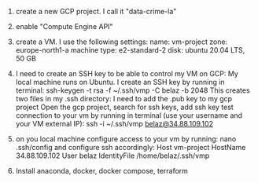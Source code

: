 1. create a new GCP project. I call it "data-crime-la"
2. enable "Compute Engine API"
3. create a VM. I use the following settings:
   name: vm-project
   zone: europe-north1-a
   machine type: e2-standard-2
   disk: ubuntu 20.04 LTS, 50 GB
4. I need to create an SSH key to be able to control my VM on GCP:
   My local machine runs on Ubuntu. I create an SSH key by running in terminal: ssh-keygen -t rsa -f ~/.ssh/vmp -C belaz -b 2048
   This creates two files in my .ssh directory: I need to add the .pub key to my gcp project
   Open the gcp project, search for ssh keys, add ssh key
   test connection to your vm by running in terminal (use your username and your VM external IP): ssh -i ~/.ssh/vmp belaz@34.88.109.102
   
5. on you local machine configure access to your vm by running: nano .ssh/config
   and configure ssh accordingly:
   Host vm-project
    HostName 34.88.109.102
    User belaz
    IdentityFile /home/belaz/.ssh/vmp

6. Install anaconda, docker, docker compose, terraform
